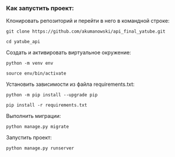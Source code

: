 ### Как запустить проект:

Клонировать репозиторий и перейти в него в командной строке:

```
git clone https://github.com/akumanowski/api_final_yatube.git
```

```
cd yatube_api
```

Cоздать и активировать виртуальное окружение:

```
python -m venv env
```

```
source env/bin/activate
```

Установить зависимости из файла requirements.txt:

```
python -m pip install --upgrade pip
```

```
pip install -r requirements.txt
```

Выполнить миграции:

```
python manage.py migrate
```

Запустить проект:

```
python manage.py runserver
```
